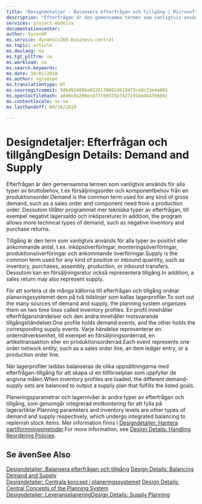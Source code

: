 ```yaml
---
title: "Designdetaljer - Balansera efterfrågan och tillgång | Microsoft Docs"
description: "Efterfrågan är den gemensamma termen som vanligtvis används för alla typer av bruttobehov, t.ex försäljningsorder och komponentbehov från en produktionsorder. Dessutom tillåter programmet mer tekniska typer av efterfrågan, till exempel negativt lagersaldo och inköpsreturer."
services: project-madeira
documentationcenter: 
author: SorenGP
ms.service: dynamics365-business-central
ms.topic: article
ms.devlang: na
ms.tgt_pltfrm: na
ms.workload: na
ms.search.keywords: 
ms.date: 10/01/2018
ms.author: sgroespe
ms.translationtype: HT
ms.sourcegitcommit: 9dbd92409ba02281f008246194f3ce0c53e4e001
ms.openlocfilehash: ad46c0a298ecd77f69375b7427193de464f6604c
ms.contentlocale: sv-se
ms.lasthandoff: 09/28/2018

---
```

# <a name="design-details-demand-and-supply"></a><span data-ttu-id="920cd-104">Designdetaljer: Efterfrågan och tillgång</span><span class="sxs-lookup"><span data-stu-id="920cd-104">Design Details: Demand and Supply</span></span>
<span data-ttu-id="920cd-105">Efterfrågan är den gemensamma termen som vanligtvis används för alla typer av bruttobehov, t.ex försäljningsorder och komponentbehov från en produktionsorder.</span><span class="sxs-lookup"><span data-stu-id="920cd-105">Demand is the common term used for any kind of gross demand, such as a sales order and component need from a production order.</span></span> <span data-ttu-id="920cd-106">Dessutom tillåter programmet mer tekniska typer av efterfrågan, till exempel negativt lagersaldo och inköpsreturer.</span><span class="sxs-lookup"><span data-stu-id="920cd-106">In addition, the program allows more technical types of demand, such as negative inventory and purchase returns.</span></span>  
  
 <span data-ttu-id="920cd-107">Tillgång är den term som vanligtvis används för alla typer av positivt eller ankommande antal, t.ex. inköpsöverföringar, monteringsöverföringar, produktionsöverföringar och ankommande överföringar.</span><span class="sxs-lookup"><span data-stu-id="920cd-107">Supply is the common term used for any kind of positive or inbound quantity, such as inventory, purchases, assembly, production, or inbound transfers.</span></span> <span data-ttu-id="920cd-108">Dessutom kan en försäljningsretur också representera tillgång.</span><span class="sxs-lookup"><span data-stu-id="920cd-108">In addition, a sales return may also represent supply.</span></span>  
  
 <span data-ttu-id="920cd-109">För att sortera ut de många källorna till efterfrågan och tillgång ordnar planeringssystemet dem på två tidslinjer som kallas lagerprofiler.</span><span class="sxs-lookup"><span data-stu-id="920cd-109">To sort out the many sources of demand and supply, the planning system organizes them on two time lines called inventory profiles.</span></span> <span data-ttu-id="920cd-110">En profil innehåller efterfråganshändelser och den andra innehåller motsvarande tillgångshändelser.</span><span class="sxs-lookup"><span data-stu-id="920cd-110">One profile holds demand events, and the other holds the corresponding supply events.</span></span> <span data-ttu-id="920cd-111">Varje händelse representerar en ordernätverksenhet, till exempel en försäljningsorderrad, en artikeltransaktion eller en produktionsorderrad.</span><span class="sxs-lookup"><span data-stu-id="920cd-111">Each event represents one order network entity, such as a sales order line, an item ledger entry, or a production order line.</span></span>  
  
 <span data-ttu-id="920cd-112">När lagerprofiler laddas balanseras de olika uppsättningarna med efterfrågan-tillgång för att skapa ut en tillförselplan som uppfyller de angivna målen.</span><span class="sxs-lookup"><span data-stu-id="920cd-112">When inventory profiles are loaded, the different demand-supply sets are balanced to output a supply plan that fulfills the listed goals.</span></span>  
  
 <span data-ttu-id="920cd-113">Planeringsparametrar och lagernivåer är andra typer av efterfrågan och tillgång, som genomgår integrerad motkontering för att fylla på lagerartiklar.</span><span class="sxs-lookup"><span data-stu-id="920cd-113">Planning parameters and inventory levels are other types of demand and supply respectively, which undergo integrated balancing to replenish stock items.</span></span> <span data-ttu-id="920cd-114">Mer information finns i [Designdetaljer: Hantera partiformningsmetoder](design-details-handling-reordering-policies.md).</span><span class="sxs-lookup"><span data-stu-id="920cd-114">For more information, see [Design Details: Handling Reordering Policies](design-details-handling-reordering-policies.md).</span></span>  
  
## <a name="see-also"></a><span data-ttu-id="920cd-115">Se även</span><span class="sxs-lookup"><span data-stu-id="920cd-115">See Also</span></span>  
 <span data-ttu-id="920cd-116">[Designdetaljer: Balansera efterfrågan och tillgång](design-details-balancing-demand-and-supply.md) </span><span class="sxs-lookup"><span data-stu-id="920cd-116">[Design Details: Balancing Demand and Supply](design-details-balancing-demand-and-supply.md) </span></span>  
 <span data-ttu-id="920cd-117">[Designdetaljer: Centrala koncept i planeringssystemet](design-details-central-concepts-of-the-planning-system.md) </span><span class="sxs-lookup"><span data-stu-id="920cd-117">[Design Details: Central Concepts of the Planning System](design-details-central-concepts-of-the-planning-system.md) </span></span>  
 [<span data-ttu-id="920cd-118">Designdetaljer: Leveransplanering</span><span class="sxs-lookup"><span data-stu-id="920cd-118">Design Details: Supply Planning</span></span>](design-details-supply-planning.md)
